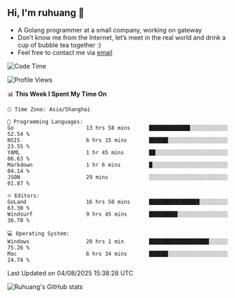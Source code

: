 ## Hi, I'm ruhuang 👋

- A Golang programmer at a small company, working on gateway
- Don’t know me from the Internet, let’s meet in the real world and drink a cup of bubble tea together :)
- Feel free to contact me via [email](mailto:ruhuang2001@gmail.com)
<!--START_SECTION:waka-->
![Code Time](http://img.shields.io/badge/Code%20Time-735%20hrs%2026%20mins-blue)

![Profile Views](http://img.shields.io/badge/Profile%20Views-0-blue)

📊 **This Week I Spent My Time On** 

```text
🕑︎ Time Zone: Asia/Shanghai

💬 Programming Languages: 
Go                       13 hrs 58 mins      █████████████░░░░░░░░░░░░   52.54 % 
NSIS                     6 hrs 15 mins       ██████░░░░░░░░░░░░░░░░░░░   23.55 % 
YAML                     1 hr 45 mins        ██░░░░░░░░░░░░░░░░░░░░░░░   06.63 % 
Markdown                 1 hr 6 mins         █░░░░░░░░░░░░░░░░░░░░░░░░   04.14 % 
JSON                     29 mins             ░░░░░░░░░░░░░░░░░░░░░░░░░   01.87 % 

🔥 Editors: 
GoLand                   16 hrs 50 mins      ████████████████░░░░░░░░░   63.30 % 
Windsurf                 9 hrs 45 mins       █████████░░░░░░░░░░░░░░░░   36.70 % 

💻 Operating System: 
Windows                  20 hrs 1 min        ███████████████████░░░░░░   75.26 % 
Mac                      6 hrs 34 mins       ██████░░░░░░░░░░░░░░░░░░░   24.74 % 
```


 Last Updated on 04/08/2025 15:38:28 UTC
<!--END_SECTION:waka-->

![Ruhuang's GitHub stats](https://github-readme-stats.vercel.app/api?username=ruhuang2001&count_private=true&hide_title=true&show_icons=true&theme=vue)

